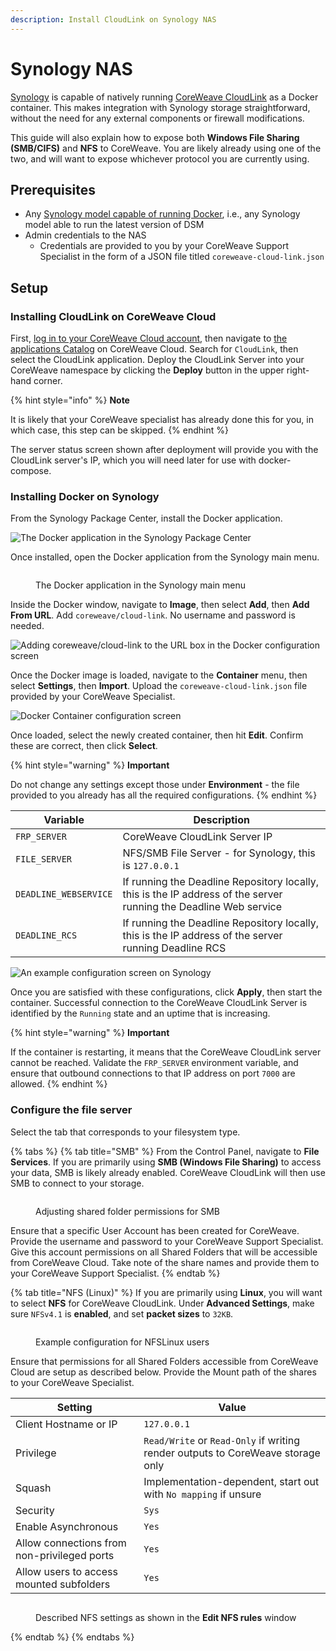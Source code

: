```yaml
---
description: Install CloudLink on Synology NAS
---
```


# Synology NAS

[Synology](https://www.synology.com) is capable of natively running [CoreWeave CloudLink](./) as a Docker container. This makes integration with Synology storage straightforward, without the need for any external components or firewall modifications.

This guide will also explain how to expose both **Windows File Sharing (SMB/CIFS)** and **NFS** to CoreWeave. You are likely already using one of the two, and will want to expose whichever protocol you are currently using.

## Prerequisites

* Any [Synology model capable of running Docker](https://www.synology.com/en-us/dsm/packages/Docker), i.e., any Synology model able to run the latest version of DSM
* Admin credentials to the NAS
  * Credentials are provided to you by your CoreWeave Support Specialist in the form of a JSON file titled `coreweave-cloud-link.json`

## Setup

### Installing CloudLink on CoreWeave Cloud

First, [log in to your CoreWeave Cloud account](https://cloud.coreweave.com), then navigate to [the applications Catalog](https://apps.coreweave.com/) on CoreWeave Cloud. Search for `CloudLink`, then select the CloudLink application. Deploy the CloudLink Server into your CoreWeave namespace by clicking the **Deploy** button in the upper right-hand corner.

{% hint style="info" %}
&#x20;**Note**

It is likely that your CoreWeave specialist has already done this for you, in which case, this step can be skipped.
{% endhint %}

The server status screen shown after deployment will provide you with the CloudLink server's IP, which you will need later for use with docker-compose.

### Installing Docker on Synology

From the Synology Package Center, install the Docker application.

![The Docker application in the Synology Package Center](../../../.gitbook/assets/screen-shot-2021-03-05-at-2.42.49-pm.png)

Once installed, open the Docker application from the Synology main menu.

<figure><img src="../../../.gitbook/assets/image (50) (1).png" alt=""><figcaption><p>The Docker application in the Synology main menu</p></figcaption></figure>

Inside the Docker window, navigate to **Image**, then select **Add**, then **Add From URL**. Add `coreweave/cloud-link`. No username and password is needed.

![Adding coreweave/cloud-link to the URL box in the Docker configuration screen](../../../.gitbook/assets/screen-shot-2021-03-05-at-2.43.55-pm.png)

Once the Docker image is loaded, navigate to the **Container** menu, then select **Settings**, then **Import**. Upload the `coreweave-cloud-link.json` file provided by your CoreWeave Specialist.

![Docker Container configuration screen](../../../.gitbook/assets/screen-shot-2021-03-05-at-4.55.35-pm.png)

Once loaded, select the newly created container, then hit **Edit**. Confirm these are correct, then click **Select**.

{% hint style="warning" %}
**Important**

Do not change any settings except those under **Environment** - the file provided to you already has all the required configurations.&#x20;
{% endhint %}

| Variable              | Description                                                                                                       |
| --------------------- | ----------------------------------------------------------------------------------------------------------------- |
| `FRP_SERVER`          | CoreWeave CloudLink Server IP                                                                                     |
| `FILE_SERVER`         | NFS/SMB File Server - for Synology, this is `127.0.0.1`                                                           |
| `DEADLINE_WEBSERVICE` | If running the Deadline Repository locally, this is the IP address of the server running the Deadline Web service |
| `DEADLINE_RCS`        | If running the Deadline Repository locally, this is the IP address of the server running Deadline RCS             |

![An example configuration screen on Synology](../../../.gitbook/assets/screen-shot-2021-03-05-at-5.06.50-pm.png)

Once you are satisfied with these configurations, click **Apply**, then start the container. Successful connection to the CoreWeave CloudLink Server is identified by the `Running` state and an uptime that is increasing.

{% hint style="warning" %}
**Important**

If the container is restarting, it means that the CoreWeave CloudLink server cannot be reached. Validate the `FRP_SERVER` environment variable, and ensure that outbound connections to that IP address on port `7000` are allowed.
{% endhint %}

### Configure the file server

Select the tab that corresponds to your filesystem type.

{% tabs %}
{% tab title="SMB" %}
From the Control Panel, navigate to **File Services**. If you are primarily using **SMB (Windows File Sharing)** to access your data, SMB is likely already enabled. CoreWeave CloudLink will then use SMB to connect to your storage.

<figure><img src="../../../.gitbook/assets/image (26) (1) (1).png" alt=""><figcaption><p>Adjusting shared folder permissions for SMB</p></figcaption></figure>



Ensure that a specific User Account has been created for CoreWeave. Provide the username and password to your CoreWeave Support Specialist. Give this account permissions on all Shared Folders that will be accessible from CoreWeave Cloud. Take note of the share names and provide them to your CoreWeave Support Specialist.
{% endtab %}

{% tab title="NFS (Linux)" %}
If you are primarily using **Linux**, you will want to select **NFS** for CoreWeave CloudLink. Under **Advanced Settings**, make sure `NFSv4.1` is **enabled**, and set **packet sizes** to `32KB`.

<figure><img src="../../../.gitbook/assets/image (46) (1) (1).png" alt=""><figcaption><p>Example configuration for NFSLinux users</p></figcaption></figure>



Ensure that permissions for all Shared Folders accessible from CoreWeave Cloud are setup as described below. Provide the Mount path of the shares to your CoreWeave Specialist.



| Setting                                     | Value                                                                           |
| ------------------------------------------- | ------------------------------------------------------------------------------- |
| Client Hostname or IP                       | `127.0.0.1`                                                                     |
| Privilege                                   | `Read/Write` or `Read-Only` if writing render outputs to CoreWeave storage only |
| Squash                                      | Implementation-dependent, start out with `No mapping` if unsure                 |
| Security                                    | `Sys`                                                                           |
| Enable Asynchronous                         | `Yes`                                                                           |
| Allow connections from non-privileged ports | `Yes`                                                                           |
| Allow users to access mounted subfolders    | `Yes`                                                                           |



<figure><img src="../../../.gitbook/assets/image (31) (2).png" alt=""><figcaption><p>Described NFS settings as shown in the <strong>Edit NFS rules</strong> window</p></figcaption></figure>
{% endtab %}
{% endtabs %}
